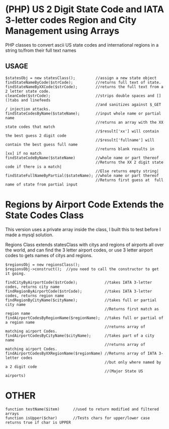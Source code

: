 (PHP) US 2 Digit State Code and IATA 3-letter codes Region and City Management using Arrays
====================
PHP classes to convert ascii US state codes and international regions in a string to/from their full text names

USAGE
--------------------
```
$statesObj = new statesClass();         //assign a new state object
findStateNameByCode($strCode);          //returns full text of state.
findStateNameByXXCode($strCode);        //returns the full text from a 2 letter state code.
cleanCode($strCode);                    //strips double spaces and []()tabs and linefeeds 
                                        //and sanitizes against $_GET / injection attacks.
findStateCodesByName($stateName);       //input whole name or partial name
                                        //returns an array with the XX state codes that match
                                        //$result['xx'] will contain the best guess 2 digit code
                                        //$result['fullname'] will contain the best guess full name
                                        //returns blank results in [xx] if no match
findStateCodeByName($stateName)         //whole name or part thereof
                                        //Returns the XX 2 digit state code if there is a match|
                                        //Else returns empty string|
findStateFullNameByPartial($stateName); //whole name or part thereof
                                        //Returns first guess at  full name of state from partial input
```
Regions by Airport Code Extends the State Codes Class
=======================

This version uses a private array inside the class, I built this to test before I made a mysql solution.

  Regions Class extends statesClass with citys and regions of airports all over the world, and can find the 3 letter airport codes,
  or use 3 letter airport codes to gets names of citys and regions.

```
$regionsObj = new regionsClass();
$regionsObj->construct();  //you need to call the constructor to get it going.

findCityByAirportCode($strCode);            //takes IATA 3-letter codes, returns city name
findRegionByAirportCode($strCode);          //takes IATA 3-letter codes, returns region name
findRegionByCityName($cityName);            //takes full or partial city name
                                            //Returns first match as region name
findAirportCodesByRegionName($regionName);  //takes full or partial of a region name
                                            //returns array of matching airport Codes.
findAirportCodesByCityName($cityName);      //takes part of a city name
                                            //returns array of matching airport Codes.
findAirportCodesByXXRegionName($regionName) //Returns array of IATA 3-letter codes
                                            //but only where named by a 2 digit code
                                            //(Major State US airports)
```
OTHER
=========================
```
function testName($item)      //used to return modified and filtered arrays
function isUpper($char)       //Tests chars for upper/lower case returns true if char is UPPER
```

